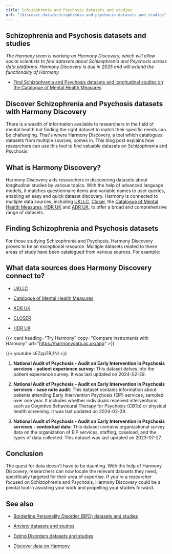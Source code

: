 ```yaml
---
title: Schizophrenia and Psychosis datasets and studies
url: "/discover-data/schizophrenia-and-psychosis-datasets-and-studies"
---
```


## Schizophrenia and Psychosis datasets and studies

*The Harmony team is working on Harmony Discovery, which will allow social scientists to find datasets about Schizophrenia and Psychosis across data platforms. Harmony Discovery is due in 2025 and will extend the functionality of Harmony.*

* [Find Schizophrenia and Psychosis datasets and longitudinal studies on the Catalogue of Mental Health Measures](https://www.cataloguementalhealth.ac.uk/?content=search&query=Topic:schizophrenia+and+psychosis)

## Discover Schizophrenia and Psychosis datasets with Harmony Discovery

There is a wealth of information available to researchers in the field of mental health but finding the right dataset to match their specific needs can be challenging. That's where Harmony Discovery, a tool which catalogues datasets from multiple sources, comes in. This blog post explains how researchers can use this tool to find valuable datasets on Schizophrenia and Psychosis.

## What is Harmony Discovery?

Harmony Discovery aids researchers in discovering datasets about longitudinal studies by various topics. With the help of advanced language models, it matches questionnaire items and variable names to user queries, enabling an easy and quick dataset discovery. Harmony is connected to multiple data sources, including [UKLLC](https://explore.ukllc.ac.uk), [Closer](https://www.closer.ac.uk/), the [Catalogue of Mental Health Measures](https://www.cataloguementalhealth.ac.uk/), [HDR UK](https://www.hdruk.ac.uk/) and [ADR UK](https://www.adruk.org/), to offer a broad and comprehensive range of datasets.

## Finding Schizophrenia and Psychosis datasets

For those studying Schizophrenia and Psychosis, Harmony Discovery proves to be an exceptional resource. Multiple datasets related to these areas of study have been catalogued from various sources. For example:

## What data sources does Harmony Discovery connect to?

* [UKLLC](https://explore.ukllc.ac.uk)

* [Catalogue of Mental Health Measures](https://www.cataloguementalhealth.ac.uk/)

* [ADR UK](https://www.adruk.org/data-access/data-catalogue/)

* [CLOSER](https://closer.ac.uk/)

* [HDR UK](https://www.healthdatagateway.org/)

{{< card heading="Try Harmony" copy="Compare instruments with Harmony" url="https://harmonydata.ac.uk/app" >}}

{{< youtube cEZppTBj1NI >}}



1. **National Audit of Psychosis - Audit on Early Intervention in Psychosis services - patient experience survey**: This dataset delves into the patient experience survey. It was last updated on 2024-02-29.

2. **National Audit of Psychosis - Audit on Early Intervention in Psychosis services - case note audit**: This dataset contains information about patients attending Early Intervention Psychosis (EIP) services, sampled over one year. It includes whether individuals received interventions such as Cognitive Behavioural Therapy for Psychosis (CBTp) or physical health screening. It was last updated on 2024-02-29.

3. **National Audit of Psychosis - Audit on Early Intervention in Psychosis services - contextual data**: This dataset contains organizational survey data on the organization of EIP services, staffing, caseload, and the types of data collected. This dataset was last updated on 2023-07-27.

## Conclusion

The quest for data doesn't have to be daunting. With the help of Harmony Discovery, researchers can now locate the relevant datasets they need, specifically targeted for their area of expertise. If you're a researcher focused on Schizophrenia and Psychosis, Harmony Discovery could be a pivotal tool in assisting your work and propelling your studies forward.

## See also

* [Borderline Personality Disorder (BPD) datasets and studies](/discover-data/borderline-personality-disorder-(bpd)-datasets-and-studies)

* [Anxiety datasets and studies](/discover-data/anxiety-datasets-and-studies)

* [Eating Disorders datasets and studies](/discover-data/eating-disorders-datasets-and-studies)

* [Discover data on Harmony](/discover-data/)